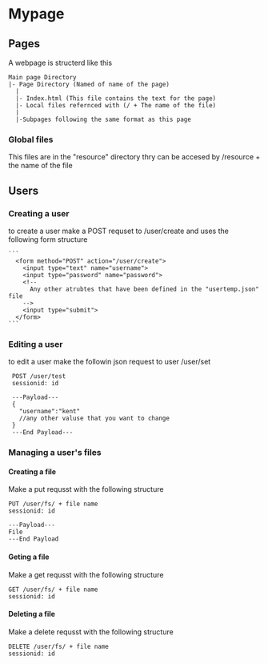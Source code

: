 # Mypage

## Pages
A webpage is structerd like this

```
Main page Directory
|- Page Directory (Named of name of the page)
  |
  |- Index.html (This file contains the text for the page)
  |- Local files refernced with (/ + The name of the file)
  |
  |-Subpages following the same format as this page
```
  
### Global files
  This files are in the "resource" directory
  thry can be accesed by /resource + the name of the file
  
## Users

### Creating a user
  to create a user make a POST requset to /user/create and uses the following form structure
  
    ```
      <form method="POST" action="/user/create">
        <input type="text" name="username">
        <input type="password" name="password">
        <!--
          Any other atrubtes that have been defined in the "usertemp.json" file
        -->
        <input type="submit">
      </form>
    ```
### Editing a user
  to edit a user make the followin json request to user /user/set
  
   ```
    POST /user/test
    sessionid: id
    
    ---Payload---
    {
      "username":"kent"
      //any other valuse that you want to change 
    }
    ---End Payload---
   ```
### Managing a user's files

  #### Creating a file 
  Make a put requsst with the following structure
  ```
  PUT /user/fs/ + file name
  sessionid: id
  
  ---Payload---
  File
  ---End Payload
  
  ```
  
   #### Geting a file 
  Make a get requsst with the following structure
  ```
  GET /user/fs/ + file name
  sessionid: id
  ```
  
  #### Deleting a file 
  Make a delete requsst with the following structure
  ```
  DELETE /user/fs/ + file name
  sessionid: id
  ```
